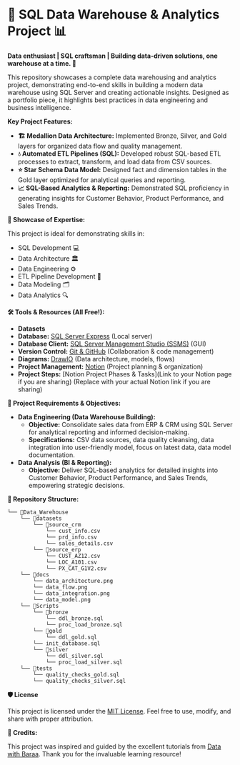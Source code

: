 # 🚀 SQL Data Warehouse & Analytics Project 📊

**Data enthusiast | SQL craftsman | Building data-driven solutions, one warehouse at a time. 🚀**

This repository showcases a complete data warehousing and analytics project, demonstrating end-to-end skills in building a modern data warehouse using SQL Server and creating actionable insights.  Designed as a portfolio piece, it highlights best practices in data engineering and business intelligence.

**Key Project Features:**

*   **🏗️ Medallion Data Architecture:** Implemented Bronze, Silver, and Gold layers for organized data flow and quality management.
*   **💧 Automated ETL Pipelines (SQL):** Developed robust SQL-based ETL processes to extract, transform, and load data from CSV sources.
*   **⭐ Star Schema Data Model:** Designed fact and dimension tables in the Gold layer optimized for analytical queries and reporting.
*   **📈 SQL-Based Analytics & Reporting:** Demonstrated SQL proficiency in generating insights for Customer Behavior, Product Performance, and Sales Trends.

**🎯 Showcase of Expertise:**

This project is ideal for demonstrating skills in:

*   SQL Development 💻
*   Data Architecture 🏛️
*   Data Engineering ⚙️
*   ETL Pipeline Development 🔗
*   Data Modeling 🗂️
*   Data Analytics 🔍

**🛠️ Tools & Resources (All Free!):**

*   **Datasets** 
*   **Database:** [SQL Server Express](https://www.microsoft.com/en-us/sql-server/sql-server-downloads) (Local server)
*   **Database Client:** [SQL Server Management Studio (SSMS)](https://learn.microsoft.com/en-us/sql/ssms/download-ssms-sql-server-management-studio-ssms?view=sql-server-ver16) (GUI)
*   **Version Control:** [Git & GitHub](https://github.com/) (Collaboration & code management)
*   **Diagrams:** [DrawIO](https://draw.io/) (Data architecture, models, flows)
*   **Project Management:** [Notion](https://www.notion.so/) (Project planning & organization)
*   **Project Steps:** [Notion Project Phases & Tasks](Link to your Notion page if you are sharing) (Replace with your actual Notion link if you are sharing)

**📜 Project Requirements & Objectives:**

*   **Data Engineering (Data Warehouse Building):**
    *   **Objective:** Consolidate sales data from ERP & CRM using SQL Server for analytical reporting and informed decision-making.
    *   **Specifications:** CSV data sources, data quality cleansing, data integration into user-friendly model, focus on latest data, data model documentation.
*   **Data Analysis (BI & Reporting):**
    *   **Objective:**  Deliver SQL-based analytics for detailed insights into Customer Behavior, Product Performance, and Sales Trends, empowering strategic decisions.

**📂 Repository Structure:**
```
└── 📁Data_Warehouse
    └── 📁datasets
        └── 📁source_crm
            └── cust_info.csv
            └── prd_info.csv
            └── sales_details.csv
        └── 📁source_erp
            └── CUST_AZ12.csv
            └── LOC_A101.csv
            └── PX_CAT_G1V2.csv
    └── 📁docs
        └── data_architecture.png
        └── data_flow.png
        └── data_integration.png
        └── data_model.png
    └── 📁Scripts
        └── 📁bronze
            └── ddl_bronze.sql
            └── proc_load_bronze.sql
        └── 📁gold
            └── ddl_gold.sql
        └── init_database.sql
        └── 📁silver
            └── ddl_silver.sql
            └── proc_load_silver.sql
    └── 📁tests
        └── quality_checks_gold.sql
        └── quality_checks_silver.sql
```

**🛡️ License**

This project is licensed under the [MIT License](LICENSE).  Feel free to use, modify, and share with proper attribution.

**🙏 Credits:**

This project was inspired and guided by the excellent tutorials from [Data with Baraa](https://www.youtube.com/@DataWithBaraa). Thank you for the invaluable learning resource!
